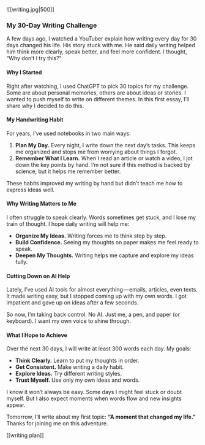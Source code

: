 ![[writing.jpg|500]]

### My 30-Day Writing Challenge

A few days ago, I watched a YouTuber explain how writing every day for 30 days changed his life. His story stuck with me. He said daily writing helped him think more clearly, speak better, and feel more confident. I thought, “Why don’t I try this?”

#### Why I Started

Right after watching, I used ChatGPT to pick 30 topics for my challenge. Some are about personal memories, others are about ideas or stories. I wanted to push myself to write on different themes. In this first essay, I’ll share why I decided to do this.

#### My Handwriting Habit

For years, I’ve used notebooks in two main ways:

1. **Plan My Day.** Every night, I write down the next day’s tasks. This keeps me organized and stops me from worrying about things I forgot.
2. **Remember What I Learn.** When I read an article or watch a video, I jot down the key points by hand. I’m not sure if this method is backed by science, but it helps me remember better.

These habits improved my writing by hand but didn’t teach me how to express ideas well.

#### Why Writing Matters to Me

I often struggle to speak clearly. Words sometimes get stuck, and I lose my train of thought. I hope daily writing will help me:

- **Organize My Ideas.** Writing forces me to think step by step.
- **Build Confidence.** Seeing my thoughts on paper makes me feel ready to speak.
- **Deepen My Thoughts.** Writing helps me capture and explore my ideas fully.

#### Cutting Down on AI Help

Lately, I’ve used AI tools for almost everything — emails, articles, even texts. It made writing easy, but I stopped coming up with my own words. I got impatient and gave up on ideas after a few seconds.

So now, I’m taking back control. No AI. Just me, a pen, and paper (or keyboard). I want my own voice to shine through.

#### What I Hope to Achieve

Over the next 30 days, I will write at least 300 words each day. My goals:

- **Think Clearly.** Learn to put my thoughts in order.
- **Get Consistent.** Make writing a daily habit.
- **Explore Ideas.** Try different writing styles.
- **Trust Myself.** Use only my own ideas and words.

I know it won’t always be easy. Some days I might feel stuck or doubt myself. But I also expect moments when words flow and new insights appear.

Tomorrow, I’ll write about my first topic: **“A moment that changed my life.”** Thanks for joining me on this adventure.

[[writing plan]]